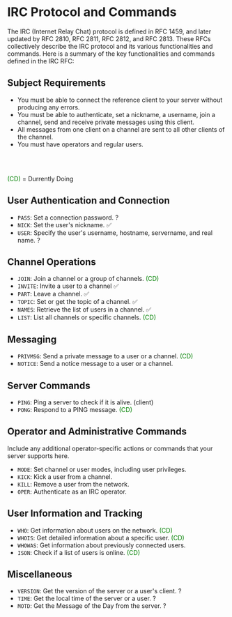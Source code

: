 # IRC Protocol and Commands

The IRC (Internet Relay Chat) protocol is defined in RFC 1459, and later updated by RFC 2810, RFC 2811, RFC 2812, and RFC 2813. These RFCs collectively describe the IRC protocol and its various functionalities and commands. Here is a summary of the key functionalities and commands defined in the IRC RFC:

## Subject Requirements

- You must be able to connect the reference client to your server without producing any errors.
- You must be able to authenticate, set a nickname, a username, join a channel, send and receive private messages using this client.
- All messages from one client on a channel are sent to all other clients of the channel.
- You must have operators and regular users.

</br>
</br>

<span style="color:green">(CD)</span> = Durrently Doing

## User Authentication and Connection

- `PASS`: Set a connection password. ?
- `NICK`: Set the user's nickname. ✅
- `USER`: Specify the user's username, hostname, servername, and real name. ?

## Channel Operations

- `JOIN`: Join a channel or a group of channels. <span style="color:green">(CD)</span>
- `INVITE`: Invite a user to a channel ✅
- `PART`: Leave a channel. ✅
- `TOPIC`: Set or get the topic of a channel. ✅
- `NAMES`: Retrieve the list of users in a channel. ✅
- `LIST`: List all channels or specific channels. <span style="color:green">(CD)</span>

## Messaging

- `PRIVMSG`: Send a private message to a user or a channel. <span style="color:green">(CD)</span>
- `NOTICE`: Send a notice message to a user or a channel.

## Server Commands

- `PING`: Ping a server to check if it is alive. (client)
- `PONG`: Respond to a PING message. <span style="color:green">(CD)</span>

## Operator and Administrative Commands

Include any additional operator-specific actions or commands that your server supports here.
- `MODE`: Set channel or user modes, including user privileges.
- `KICK`: Kick a user from a channel.
- `KILL`: Remove a user from the network.
- `OPER`: Authenticate as an IRC operator.

## User Information and Tracking

- `WHO`: Get information about users on the network. <span style="color:green">(CD)</span>
- `WHOIS`: Get detailed information about a specific user. <span style="color:green">(CD)</span>
- `WHOWAS`: Get information about previously connected users.
- `ISON`: Check if a list of users is online. <span style="color:green">(CD)</span>

## Miscellaneous

- `VERSION`: Get the version of the server or a user's client. ?
- `TIME`: Get the local time of the server or a user. ?
- `MOTD`: Get the Message of the Day from the server. ?
